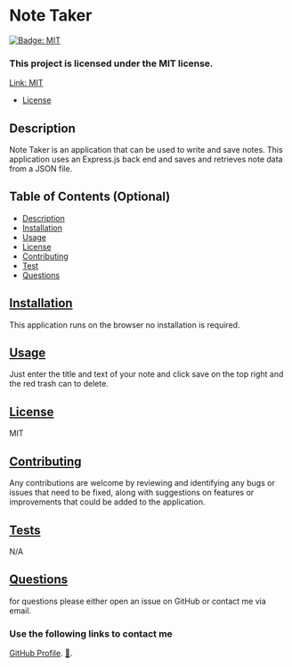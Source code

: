 # Note Taker

[![Badge: MIT](https://img.shields.io/badge/License-MIT-yellow.svg)](https://opensource.org/licenses/MIT)

### This project is licensed under the MIT license.

[Link: MIT](https://opensource.org/licenses/MIT)

- [License](#license)

## Description

Note Taker is an application that can be used to write and save notes. This application uses an Express.js back end and saves and retrieves note data from a JSON file.

## Table of Contents (Optional)

- [Description](#description)
- [Installation](#installation)
- [Usage](#usage)
- [License](#license)
- [Contributing](#contributing)
- [Test](#test)
- [Questions](#questions)

## <a href="Installation">Installation</a>

This application runs on the browser no installation is required.

## <a href="Usage">Usage</a>

Just enter the title and text of your note and click save on the top right and the red trash can to delete.

## <a href="License">License</a>

MIT

## <a href="Contributing">Contributing</a>

Any contributions are welcome by reviewing and identifying any bugs or issues that need to be fixed, along with suggestions on features or improvements that could be added to the application.

## <a href="Tests">Tests</a>

N/A

## <a href="Questions">Questions</a>

for questions please either open an issue on GitHub or contact me via email.

### Use the following links to contact me

[GitHub Profile](https://github.com/LL8719/).
[:envelope_with_arrow:](arsgatslr_87@yahoo.com).
